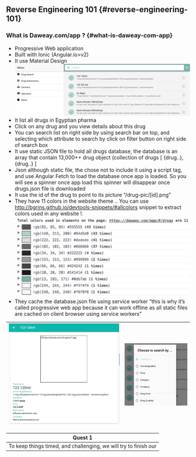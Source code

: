 ## Reverse Engineering 101 {#reverse-engineering-101}

### What is Daweay.com/app ? {#what-is-daweay-com-app}

*   Progressive Web application
*   Built with Ionic (Angular.io&gt;v2)
*   It use Material Design
![home page drugs list](./assets/dawayahome.png)
*   It list all drugs in Egyptian pharma
*   Click on any drug and you view details about this drug
*   You can search list on right side by using search bar on top, and selecting which attribute to search by click on filter button on right side of search box
*   It use static JSON file to hold all drugs database, the database is an array that contain 13,000++ drug object (collection of drugs [ {drug..}, {drug..} ]
*   Json although static file, the chose not to include it using a script tag, and use Angular Fetch to load the database once app is loaded. So you will see a spinner once app load this spinner will disappear once drugs.json file is downloaded
*   It use the id of the drug to point to its picture “/drug-pic/[id].png”
*   They have 11 colors in the website theme .. You can use http://bgrins.github.io/devtools-snippets/#allcolors snippet to extract colors used in any website !.
![colors](./assets/colors.png "webapp colors")
*   They cache the database.json file using service worker “this is why it’s called progressive web app because it can work offline as all static files are cached on client browser using service workers”

|![drug information page](./assets/druginfo.png "drug information page")|![drug information page](./assets/dmodal.png "homepage modal")
| --- |---|


| Quest 1 |
| --- |
| To keep things timed, and challenging, we will try to finish our |